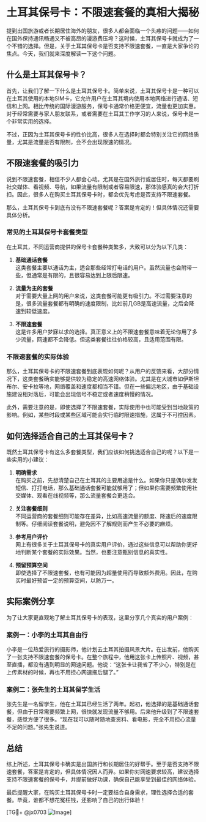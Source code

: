 # 土耳其保号卡：不限速套餐的真相大揭秘

提到出国旅游或者长期居住海外的朋友，很多人都会面临一个头疼的问题——如何在国外保持通讯畅通又不被高昂的漫游费压垮？这时候，土耳其保号卡就成为了一个不错的选择。但是，关于土耳其保号卡是否支持不限速套餐，一直是大家争论的焦点。今天，我们就来深度解读一下这个问题。

## 什么是土耳其保号卡？

首先，让我们了解一下什么是土耳其保号卡。简单来说，土耳其保号卡是一种可以在土耳其使用的本地SIM卡，它允许用户在土耳其境内使用本地网络进行通话、短信和上网。相比传统的国际漫游服务，保号卡通常价格更便宜，流量也更加实惠。对于经常需要与家人朋友联系，或者需要在土耳其工作学习的人来说，保号卡是一个非常实用的选择。

不过，正因为土耳其保号卡的性价比高，很多人在选择时都会特别关注它的网络质量，尤其是流量是否有限制，会不会出现限速的情况。

## 不限速套餐的吸引力

说到不限速套餐，相信不少人都会心动。尤其是在国外旅行或居住时，每天都要刷社交媒体、看视频、导航，如果流量有限制或者容易限速，那体验感真的会大打折扣。因此，很多人在购买土耳其保号卡时，都会优先考虑是否支持不限速套餐。

那么，土耳其保号卡到底有没有不限速套餐呢？答案是肯定的！但具体情况还需要具体分析。

### 常见的土耳其保号卡套餐类型

在土耳其，不同运营商提供的保号卡套餐种类繁多，大致可以分为以下几类：

1. **基础通话套餐**  
   这类套餐主要以通话为主，适合那些经常打电话的用户。虽然流量也会附带一些，但通常是有限的，且很容易达到上限后限速。

2. **流量为主的套餐**  
   对于需要大量上网的用户来说，这类套餐可能更有吸引力。不过需要注意的是，很多流量套餐都有明确的速度限制，比如前几GB是高速流量，之后会降速到较低速度。

3. **不限速套餐**  
   这是许多用户梦寐以求的选择。真正意义上的不限速套餐意味着无论你用了多少流量，网速都不会降低。但这类套餐往往价格较高，且适用范围有限。

### 不限速套餐的实际体验

那么，土耳其保号卡的不限速套餐到底表现如何呢？从用户的反馈来看，大部分情况下，这类套餐确实能够提供较为稳定的高速网络体验。尤其是在大城市如伊斯坦布尔、安卡拉等地，网络覆盖和速度都相当不错。但在一些偏远地区，由于基础设施建设相对落后，可能会出现信号不稳定或者速度稍慢的情况。

此外，需要注意的是，即使选择了不限速套餐，实际使用中也可能受到当地政策的影响。例如，某些时段或某些区域可能会实行临时限速措施，这属于不可控因素。

## 如何选择适合自己的土耳其保号卡？

既然土耳其保号卡有这么多套餐类型，我们应该如何挑选适合自己的呢？以下是一些实用的小建议：

1. **明确需求**  
   在购买之前，先想清楚自己在土耳其的主要用途是什么。如果你只是偶尔发发短信、打打电话，那么基础通话套餐可能就够用了；但如果你需要频繁使用社交媒体、观看在线视频等，那么流量套餐会更适合。

2. **关注套餐细则**  
   不同运营商的套餐细则可能存在差异，比如高速流量的额度、降速后的速度限制等。仔细阅读套餐说明，避免因不了解规则而产生不必要的麻烦。

3. **参考用户评价**  
   网上有很多关于土耳其保号卡的真实用户评价，通过这些信息可以帮助你更好地判断某个套餐的实际效果。当然，也要注意甄别信息的真实性。

4. **预留预算空间**  
   即使选择了不限速套餐，也有可能因为超量使用而导致额外费用。因此，在购买时最好预留一定的预算空间，以防万一。

## 实际案例分享

为了让大家更直观地了解土耳其保号卡的表现，这里分享几个真实的用户案例：

### 案例一：小李的土耳其自由行

小李是一位热爱旅行的摄影师，他计划去土耳其拍摄风景大片。在出发前，他购买了一张支持不限速套餐的保号卡。在整个旅程中，他用这张卡上传照片、视频，甚至直播，都没有遇到明显的网速问题。他说：“这张卡让我省了不少心，特别是在上传素材的时候，再也不用担心网速拖后腿了。”

### 案例二：张先生的土耳其留学生活

张先生是一名留学生，他在土耳其已经生活了两年。起初，他选择的是基础通话套餐，但由于日常需要频繁上网，很快就发现流量不够用。后来他升级到了不限速套餐，感觉方便了很多。“现在我可以随时随地查资料、看电影，完全不用担心流量不足的问题。”张先生说道。

## 总结

综上所述，土耳其保号卡确实是出国旅行和长期居住的好帮手。至于是否支持不限速套餐，答案是肯定的，但具体情况因人而异。如果你对网速要求较高，建议选择支持不限速套餐的保号卡，并提前做好功课，确保自己能享受到最佳的网络体验。

最后提醒大家，在购买土耳其保号卡时一定要结合自身需求，理性选择合适的套餐。毕竟，谁都不想花冤枉钱，还影响了自己的出行体验！

[TG💪+ @jx0703 ![Image](https://github.com/user-attachments/assets/dbca1d08-cadb-493c-b0ec-ad6f7a83f270)]